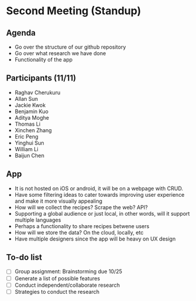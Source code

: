 # Second Meeting (Standup)

## Agenda
- Go over the structure of our github repository
- Go over what research we have done 
- Functionality of the app

## Participants (11/11)
* Raghav Cherukuru
* Allan Sun
* Jackie Kwok
* Benjamin Kuo
* Aditya Moghe
* Thomas Li
* Xinchen Zhang
* Eric Peng
* Yinghui Sun
* William Li
* Baijun Chen

## App
- It is not hosted on iOS or android, it will be on a webpage with CRUD. 
- Have some filtering ideas to cater towards improving user experience and 
make it more visually appealing 
- How will we collect the recipes? Scrape
the web? API? 
- Supporting a global audience or just local, in other words, will it support
multiple languages 
- Perhaps a functionality to share recipes betwene users
- How will we store the data? On the cloud, locally, etc
- Have multiple designers since the app will be heavy on UX design

## To-do list
- [ ] Group assignment: Brainstorming due 10/25 
- [ ] Generate a list of possible features 
- [ ] Conduct independent/collaborate research
- [ ] Strategies to conduct the research